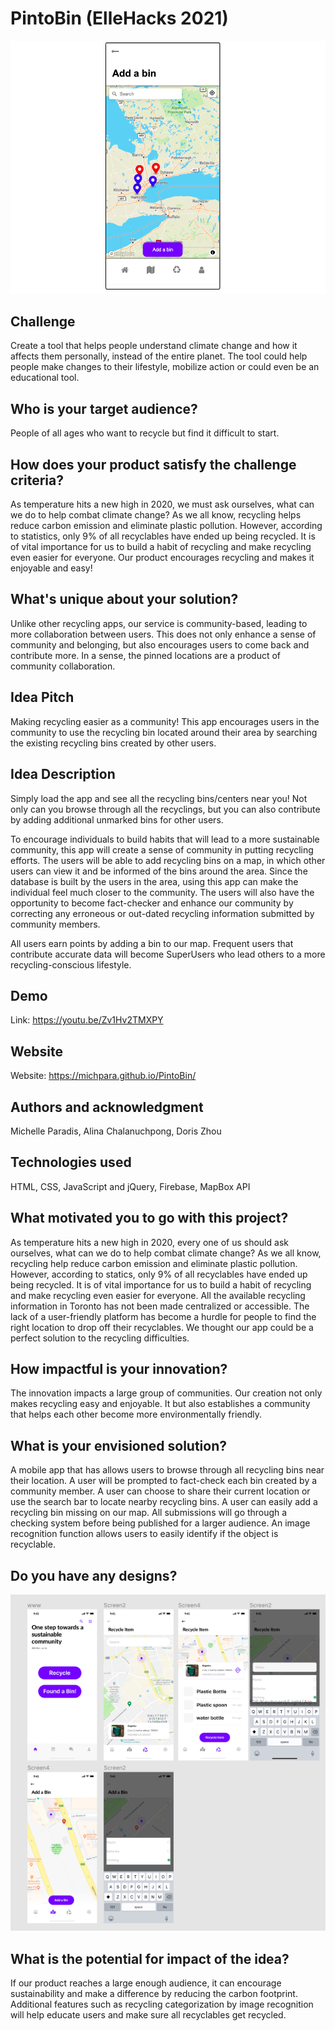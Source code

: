 # PintoBin (ElleHacks 2021)

![alt text](screenshot/colored_version.png)

## Challenge
Create a tool that helps people understand climate change and how it affects them personally, instead of the entire planet. The tool could help people make changes to their lifestyle, mobilize action or could even be an educational tool.

## Who is your target audience?
People of all ages who want to recycle but find it difficult to start.

## How does your product satisfy the challenge criteria?
As temperature hits a new high in 2020, we must ask ourselves, what can we do to help combat climate change? As we all know, recycling helps reduce carbon emission and eliminate plastic pollution. However, according to statistics, only 9% of all recyclables have ended up being recycled. It is of vital importance for us to build a habit of recycling and make recycling even easier for everyone. Our product encourages recycling and makes it enjoyable and easy!

## What's unique about your solution? 
Unlike other recycling apps, our service is community-based, leading to more collaboration between users. This does not only enhance a sense of community and belonging, but also encourages users to come back and contribute more. In a sense, the pinned locations are a product of community collaboration.

## Idea Pitch
Making recycling easier as a community! This app encourages users in the community to use the recycling bin located around their area by searching the existing recycling bins created by other users.

## Idea Description
Simply load the app and see all the recycling bins/centers near you! Not only can you browse through all the recyclings, but you can also contribute by adding additional unmarked bins for other users.

To encourage individuals to build habits that will lead to a more sustainable community, this app will create a sense of community in putting recycling efforts. The users will be able to add recycling bins on a map, in which other users can view it and be informed of the bins around the area. Since the database is built by the users in the area, using this app can make the individual feel much closer to the community. The users will also have the opportunity to become fact-checker and enhance our community by correcting any erroneous or out-dated recycling information submitted by community members.

All users earn points by adding a bin to our map. Frequent users that contribute accurate data will become SuperUsers who lead others to a more recycling-conscious lifestyle.

## Demo

Link: https://youtu.be/Zv1Hv2TMXPY

## Website

Website: 
https://michpara.github.io/PintoBin/

## Authors and acknowledgment
Michelle Paradis, Alina Chalanuchpong, Doris Zhou

## Technologies used

HTML, CSS, JavaScript and jQuery, Firebase, MapBox API

## What motivated you to go with this project?

As temperature hits a new high in 2020, every one of us should ask ourselves, what can we do to help combat climate change? As we all know, recycling help reduce carbon emission and eliminate plastic pollution. However, according to statics, only 9% of all recyclables have ended up being recycled. It is of vital importance for us to build a habit of recycling and make recycling even easier for everyone. All the available recycling information in Toronto has not been made centralized or accessible. The lack of a user-friendly platform has become a hurdle for people to find the right location to drop off their recyclables. We thought our app could be a perfect solution to the recycling difficulties.

## How impactful is your innovation?
The innovation impacts a large group of communities. Our creation not only makes recycling easy and enjoyable. It but also establishes a community that helps each other become more environmentally friendly.

## What is your envisioned solution?
A mobile app that has allows users to browse through all recycling bins near their location. A user will be prompted to fact-check each bin created by a community member. A user can choose to share their current location or use the search bar to locate nearby recycling bins. A user can easily add a recycling bin missing on our map. All submissions will go through a checking system before being published for a larger audience. An image recognition function allows users to easily identify if the object is recyclable.

## Do you have any designs?

![alt text](design/design.png)

## What is the potential for impact of the idea?
If our product reaches a large enough audience, it can encourage sustainability and make a difference by reducing the carbon footprint. Additional features such as recycling categorization by image recognition will help educate users and make sure all recyclables get recycled.
